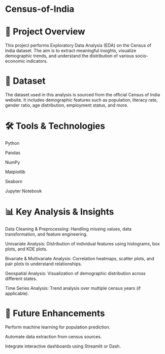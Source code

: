 # Census-of-India

# 📌 Project Overview

This project performs Exploratory Data Analysis (EDA) on the Census of India dataset. 
The aim is to extract meaningful insights, visualize demographic trends, and understand the distribution of various socio-economic indicators.

# 📂 Dataset

The dataset used in this analysis is sourced from the official Census of India website. 
It includes demographic features such as population, literacy rate, gender ratio, age distribution, employment status, and more.

# 🛠️ Tools & Technologies

Python

Pandas

NumPy

Matplotlib

Seaborn

Jupyter Notebook

# 📊 Key Analysis & Insights

Data Cleaning & Preprocessing: Handling missing values, data transformation, and feature engineering.

Univariate Analysis: Distribution of individual features using histograms, box plots, and KDE plots.

Bivariate & Multivariate Analysis: Correlation heatmaps, scatter plots, and pair plots to understand relationships.

Geospatial Analysis: Visualization of demographic distribution across different states.

Time Series Analysis: Trend analysis over multiple census years (if applicable).


# 🚀 Future Enhancements

Perform machine learning for population prediction.

Automate data extraction from census sources.

Integrate interactive dashboards using Streamlit or Dash.
